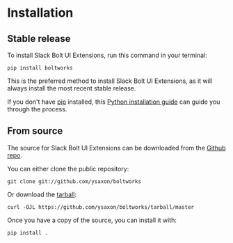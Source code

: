 # Installation

## Stable release

To install Slack Bolt UI Extensions, run this command in your
terminal:

``` console
pip install boltworks
```

This is the preferred method to install Slack Bolt UI Extensions, as it will always install the most recent stable release.

If you don't have [pip][] installed, this [Python installation guide][]
can guide you through the process.

## From source

The source for Slack Bolt UI Extensions can be downloaded from
the [Github repo][].

You can either clone the public repository:

``` console
git clone git://github.com/ysaxon/boltworks
```

Or download the [tarball][]:

``` console
curl -OJL https://github.com/ysaxon/boltworks/tarball/master
```

Once you have a copy of the source, you can install it with:

``` console
pip install .
```

  [pip]: https://pip.pypa.io
  [Python installation guide]: http://docs.python-guide.org/en/latest/starting/installation/
  [Github repo]: https://github.com/%7B%7B%20cookiecutter.github_username%20%7D%7D/%7B%7B%20cookiecutter.project_slug%20%7D%7D
  [tarball]: https://github.com/%7B%7B%20cookiecutter.github_username%20%7D%7D/%7B%7B%20cookiecutter.project_slug%20%7D%7D/tarball/master
